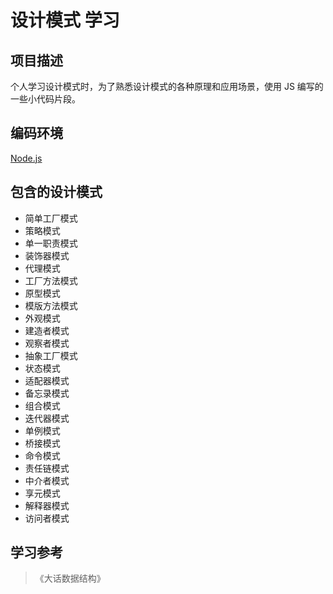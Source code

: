 # 设计模式 学习

## 项目描述

个人学习设计模式时，为了熟悉设计模式的各种原理和应用场景，使用 JS 编写的一些小代码片段。

## 编码环境

[Node.js](https://nodejs.org/zh-cn)

## 包含的设计模式

- 简单工厂模式
- 策略模式
- 单一职责模式
- 装饰器模式
- 代理模式
- 工厂方法模式
- 原型模式
- 模版方法模式
- 外观模式
- 建造者模式
- 观察者模式
- 抽象工厂模式
- 状态模式
- 适配器模式
- 备忘录模式
- 组合模式
- 迭代器模式
- 单例模式
- 桥接模式
- 命令模式
- 责任链模式
- 中介者模式
- 享元模式
- 解释器模式
- 访问者模式

## 学习参考

> 《大话数据结构》